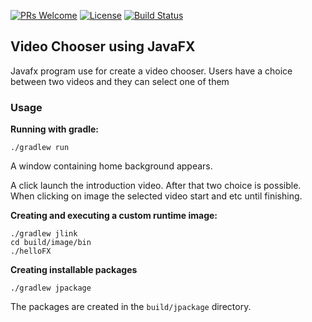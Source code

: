[![PRs Welcome](https://img.shields.io/badge/PRs-welcome-brightgreen.svg?style=flat-square)](http://makeapullrequest.com)
[![License](https://img.shields.io/badge/License-Apache%202.0-blue.svg)](https://github.com/beryx-gist/badass-jlink-example-log4j2-javafx/blob/master/LICENSE)
[![Build Status](https://img.shields.io/travis/beryx-gist/badass-jlink-example-log4j2-javafx/master.svg?label=Build)](https://travis-ci.org/beryx-gist/badass-jlink-example-log4j2-javafx)

## Video Chooser using JavaFX ##

Javafx program use for create a video chooser. Users have a choice between two videos and they can select one of them


### Usage
**Running with gradle:**
```
./gradlew run
```

A window containing home background appears.

A click launch the introduction video.
After that two choice is possible. When clicking on image the selected video start and etc until finishing.


**Creating and executing a custom runtime image:**
```
./gradlew jlink
cd build/image/bin
./helloFX
```


**Creating installable packages**
```
./gradlew jpackage
```

The packages are created in the `build/jpackage` directory.
